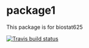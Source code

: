 # package1

This package is for biostat625

<!-- badges: start -->
  [![Travis build status](https://travis-ci.org/ralphjia/package1.svg?branch=master)](https://travis-ci.org/ralphjia/package1)
  <!-- badges: end -->
